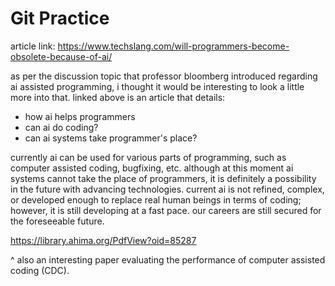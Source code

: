# Git Practice

article link: https://www.techslang.com/will-programmers-become-obsolete-because-of-ai/

as per the discussion topic that professor bloomberg introduced regarding ai assisted programming, i thought it would be interesting to look a little more into that. linked above is an article that details:
- how ai helps programmers
- can ai do coding?
- can ai systems take programmer's place?

currently ai can be used for various parts of programming, such as computer assisted coding, bugfixing, etc. although at this moment ai systems cannot take the place of programmers, it is definitely a possibility in the future with advancing technologies. current ai is not refined, complex, or developed enough to replace real human beings in terms of coding; however, it is still developing at a fast pace. our careers are still secured for the foreseeable future. 

https://library.ahima.org/PdfView?oid=85287

^ also an interesting paper evaluating the performance of computer assisted coding (CDC).